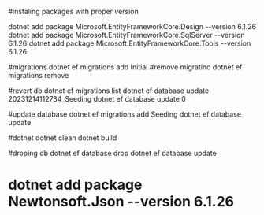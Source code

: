 #instaling packages with proper version

dotnet add package Microsoft.EntityFrameworkCore.Design --version 6.1.26 dotnet add package Microsoft.EntityFrameworkCore.SqlServer --version 6.1.26 dotnet add package Microsoft.EntityFrameworkCore.Tools --version 6.1.26

#migrations
dotnet ef migrations add Initial
#remove migratino
dotnet ef migrations remove

#revert db
dotnet ef migrations list
dotnet ef database update 20231214112734_Seeding
dotnet ef database update 0

#update database
dotnet ef migrations add Seeding
dotnet ef database update

#dotnet dotnet clean dotnet build

#droping db
dotnet ef database drop
dotnet ef database update
<!-- Email = table.Column<string>(type: "nvarchar(150)", maxLength: 150, nullable: false), -->

# dotnet add package Newtonsoft.Json --version 6.1.26
